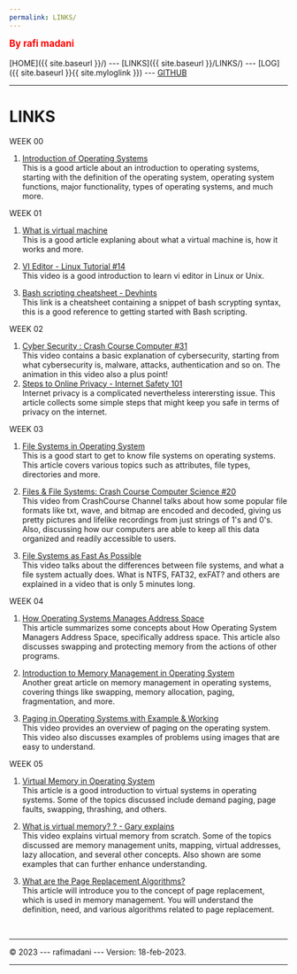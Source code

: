 ```yaml
---
permalink: LINKS/
---
```

<span style="color:red; font-weight:bold; font-size:larger;">By rafi madani</span>
<br><br>
[HOME]({{ site.baseurl }}/) ---
[LINKS]({{ site.baseurl }}/LINKS/) ---
[LOG]({{ site.baseurl }}{{ site.myloglink }}) ---
[GITHUB](https://github.com/rafimadani/os231)
<br>
<hr>

# LINKS

WEEK 00

1. [Introduction of Operating Systems](https://www.vmware.com/topics/glossary/content/virtual-machine.html)<br>
This is a good article about an introduction to operating systems, starting with the definition of the operating system, operating system functions, major functionality, types of operating systems, and much more.


WEEK 01

1. [What is virtual machine](https://www.vmware.com/topics/glossary/content/virtual-machine.html)<br> 
This is a good article explaning about what a virtual machine is, how it works and more. 

2. [VI Editor - Linux Tutorial #14](https://www.youtube.com/watch?v=pU2k776i2Zw)<br> 
This video is a good introduction to learn vi editor in Linux or Unix.

3. [Bash scripting cheatsheet - Devhints](https://devhints.io/bash)<br> 
This link is a cheatsheet containing a snippet of bash scrypting syntax, this is a good reference to getting started with Bash scripting.

WEEK 02
1. [Cyber Security : Crash Course Computer #31](https://youtu.be/bPVaOlJ6ln0)<br>
This video contains a basic explanation of cybersecurity, starting from what cybersecurity is, malware, attacks, authentication and so on. The animation in this video also a plus point!
2. [ Steps to Online Privacy - Internet Safety 101](internetsafety101.org/StepsToPrivacy)<br>
Internet privacy is a complicated nevertheless interersting issue. This article collects some simple steps that might keep you safe in terms of privacy on the internet.


WEEK 03

1. [File Systems in Operating System](https://www.geeksforgeeks.org/file-systems-in-operating-system/)<br>
This is a good start to get to know file systems on operating systems. This article covers various topics such as attributes, file types, directories and more.

2. [Files & File Systems: Crash Course Computer Science #20](https://youtu.be/KN8YgJnShPM)<br>
This video from CrashCourse Channel talks about how some popular file formats like txt, wave, and bitmap are encoded and decoded, giving us pretty pictures and lifelike recordings from just strings of 1's and 0's. Also, discussing how our computers are able to keep all this data organized and readily accessible to users. 

3. [File Systems as Fast As Possible](https://youtu.be/BV0-EPUYuQc)<br>
This video talks about the differences between file systems, and what a file system actually does. What is NTFS, FAT32, exFAT? and others are explained in a video that is only 5 minutes long.

WEEK 04

1. [How Operating Systems Manages Address Space](https://study.com/academy/lesson/how-operating-systems-manages-address-space.html)<br>
This article summarizes some concepts about How Operating System Managers Address Space, specifically address space. This article also discusses swapping and protecting memory from the actions of other programs.

2. [Introduction to Memory Management in Operating System](https://www.studytonight.com/operating-system/memory-management)<br>
Another great article on memory management in operating systems, covering things like swapping, memory allocation, paging, fragmentation, and more.

3. [Paging in Operating Systems with Example & Working](https://youtu.be/pJ6qrCB8pDw)<br>
This video provides an overview of paging on the operating system. This video also discusses examples of problems using images that are easy to understand.

WEEK 05

1. [Virtual Memory in Operating System](https://www.geeksforgeeks.org/virtual-memory-in-operating-system/)<br>
This article is a good introduction to virtual systems in operating systems. Some of the topics discussed include demand paging, page faults, swapping, thrashing, and others.

2. [What is virtual memory? ? - Gary explains](https://youtu.be/2quKyPnUShQ)<br>
This video explains virtual memory from scratch. Some of the topics discussed are memory management units, mapping, virtual addresses, lazy allocation, and several other concepts. Also shown are some examples that can further enhance understanding.

3. [What are the Page Replacement Algorithms?](https://afteracademy.com/blog/what-are-the-page-replacement-algorithms)<br>
This article will introduce you to the concept of page replacement, which is used in memory management. You will understand the definition, need, and various algorithms related to page replacement.





<br>
<hr>
&copy; 2023 --- rafimadani --- Version: 18-feb-2023.
<hr>
<br>
